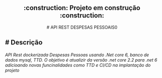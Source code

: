 <h2 align="center"> 
    :construction:  Projeto em construção  :construction:
</h2>

<center>    
    # API REST DESPESAS PESSOAIS0    
</center>

<h2 align="left"> 
# Descrição 
</h2>
<h6> 
   API Rest dockerizada Despesas Pessoas usando .Net core 6, banco de dados mysql, TTD. O objetivo é atualizir da versão .net core 2.2 para .net 6 adicioando novas funcinalidades como TTD e CI/CD na  implantação do projeto
</h6>
 
 
